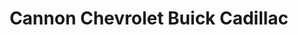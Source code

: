 ---
title: "Cannon Chevrolet Buick Cadillac"
url: /oxford/cannon-chevrolet-buick-cadillac/
shop: Autohaus
---